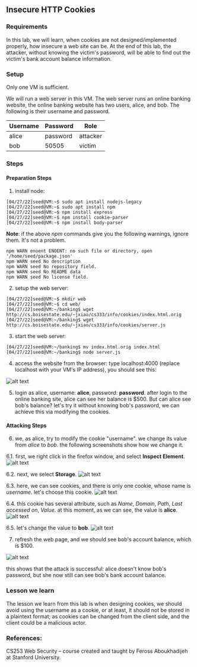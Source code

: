 ## Insecure HTTP Cookies

### Requirements 

In this lab, we will learn, when cookies are not designed/implemented properly, how insecure a web site can be. At the end of this lab, the attacker, without knowing the victim's password, will be able to find out the victim's bank account balance information.

### Setup

Only one VM is sufficient.

We will run a web server in this VM. The web server runs an online banking website, the online banking website has two users, alice, and bob. The following is their username and password.

|  Username |  Password  |   Role    |
|-----------|------------|-----------|
|   alice   |  password  | attacker  |
|   bob     |  50505     | victim    |

### Steps

#### Preparation Steps

1. install node:

```console
[04/27/22]seed@VM:~$ sudo apt install nodejs-legacy
[04/27/22]seed@VM:~$ sudo apt install npm
[04/27/22]seed@VM:~$ npm install express
[04/27/22]seed@VM:~$ npm install cookie-parser
[04/27/22]seed@VM:~$ npm install body-parser
```

**Note**: if the above *npm* commands give you the following warnings, ignore them. It's not a problem.

```console
npm WARN enoent ENOENT: no such file or directory, open '/home/seed/package.json'
npm WARN seed No description
npm WARN seed No repository field.
npm WARN seed No README data
npm WARN seed No license field.
```

2. setup the web server:

```console
[04/27/22]seed@VM:~$ mkdir web 
[04/27/22]seed@VM:~$ cd web/
[04/27/22]seed@VM:~/banking$ wget http://cs.boisestate.edu/~jxiao/cs333/info/cookies/index.html.orig
[04/27/22]seed@VM:~/banking$ wget http://cs.boisestate.edu/~jxiao/cs333/info/cookies/server.js
```

3. start the web server:
```console
[04/27/22]seed@VM:~/banking$ mv index.html.orig index.html
[04/27/22]seed@VM:~/banking$ node server.js
```

4. access the website from the browser: type localhost:4000 (replace localhost with your VM's IP address), you should see this:

![alt text](lab-cookies-banking-site.png "online banking site")

5. login as alice, username: **alice**, password: **password**. after login to the online banking site, alice can see her balance is $500. But can alice see bob's balance? let's try it without knowing bob's password, we can achieve this via modifying the cookies.

#### Attacking Steps

6. we, as alice, try to modify the cookie "username". we change its value from *alice* to *bob*. the following screenshots show how we change it.

6.1. first, we right click in the firefox window, and select **Inspect Element**.
![alt text](lab-cookies-modify-p0.png "right click")

6.2. next, we select **Storage**.
![alt text](lab-cookies-modify-p1.png "select storage")

6.3. here, we can see cookies, and there is only one cookie, whose name is *username*. let's choose this cookie.
![alt text](lab-cookies-modify-p2.png "select the cookie 'username'")

6.4. this cookie has several attribute, such as *Name*, *Domain*, *Path*, *Last accessed on*, *Value*. at this moment, as we can see, the value is **alice**.
![alt text](lab-cookies-modify-p3.png "find the cookie value")

6.5. let's change the value to **bob**.
![alt text](lab-cookies-modify-p4.png "change the value to bob")

7. refresh the web page, and we should see bob's account balance, which is $100.

![alt text](lab-cookies-bob-balance.png "bob's balance")

this shows that the attack is successful: alice doesn't know bob's password, but she now still can see bob's bank account balance.

### Lesson we learn

The lesson we learn from this lab is when designing cookies, we should avoid using the username as a cookie, or at least, it should not be stored in a plaintext format; as cookies can be changed from the client side, and the client could be a malicious actor.

### References:

CS253 Web Security – course created and taught by Feross Aboukhadijeh at Stanford University.
